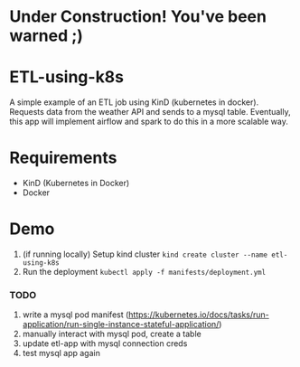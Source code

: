 # Under Construction! You've been warned ;)
# ETL-using-k8s
A simple example of an ETL job using KinD (kubernetes in docker).
Requests data from the weather API and sends to a mysql table. 
Eventually, this app will implement airflow and spark to do this in a more scalable way.

# Requirements
- KinD (Kubernetes in Docker)
- Docker

# Demo 
1. (if running locally) Setup kind cluster 
`kind create cluster --name etl-using-k8s`
2. Run the deployment 
`kubectl apply -f manifests/deployment.yml`

### TODO
1. write a mysql pod manifest (https://kubernetes.io/docs/tasks/run-application/run-single-instance-stateful-application/)
2. manually interact with mysql pod, create a table
3. update etl-app with mysql connection creds
4. test mysql app again
